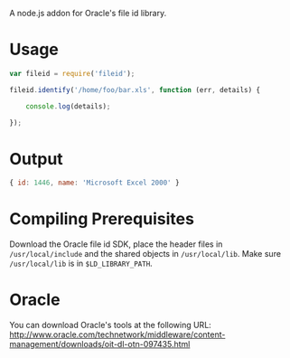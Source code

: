 A node.js addon for Oracle's file id library.

# Usage

```javascript
var fileid = require('fileid');

fileid.identify('/home/foo/bar.xls', function (err, details) {

    console.log(details);

});
```

# Output

```javascript
{ id: 1446, name: 'Microsoft Excel 2000' }
```

# Compiling Prerequisites

Download the Oracle file id SDK, place the header files in `/usr/local/include` and the shared objects in `/usr/local/lib`. Make sure `/usr/local/lib` is in `$LD_LIBRARY_PATH`.

# Oracle

You can download Oracle's tools at the following URL: http://www.oracle.com/technetwork/middleware/content-management/downloads/oit-dl-otn-097435.html